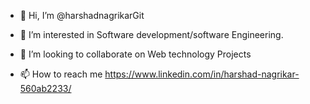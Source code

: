 - 👋 Hi, I’m @harshadnagrikarGit
- 👀 I’m interested in Software development/software Engineering.

- 💞️ I’m looking to collaborate on Web technology Projects
- 📫 How to reach me https://www.linkedin.com/in/harshad-nagrikar-560ab2233/

<!---
harshadnagrikarGit/harshadnagrikarGit is a ✨ special ✨ repository because its `README.md` (this file) appears on your GitHub profile.
You can click the Preview link to take a look at your changes.
--->
